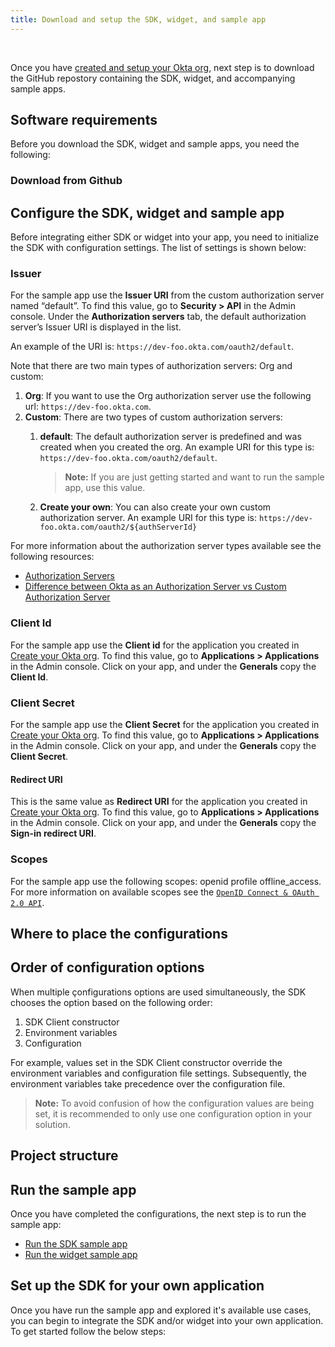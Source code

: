 ```yaml
---
title: Download and setup the SDK, widget, and sample app
---
```

<div class="oie-embedded-sdk">

<ApiLifecycle access="ie" /><br>

<StackSelector class="cleaner-selector"/>

Once you have
[created and setup your Okta org](/docs/guides/oie-embedded-common-org-setup/aspnet/main/),
next step is to download the GitHub repostory containing the SDK, widget, and
accompanying sample apps.

## Software requirements

Before you download the SDK, widget and sample apps, you need the following:

<StackSelector snippet="softwarerequirements" noSelector />

### Download from Github

<StackSelector snippet="githubinstructions" noSelector />

## Configure the SDK, widget and sample app

Before integrating either SDK or widget into your app, you need to initialize the
SDK with configuration settings. The list of settings is shown below:

### Issuer

For the sample app use the **Issuer URI** from the custom authorization server
named “default”.  To find this value, go to **Security > API** in the Admin
console. Under the **Authorization servers** tab, the default authorization
server’s Issuer URI is displayed in the list.

An example of the URI is:  `https://dev-foo.okta.com/oauth2/default`.

Note that there are two main types of authorization servers: Org and custom:

1. **Org**: If you want to use the Org authorization server use the following
   url: `https://dev-foo.okta.com`.
1. **Custom**: There are two types of custom authorization servers:
   1. **default**: The default authorization server is predefined and
      was created when you created the org.  An example URI for this type
      is:  `https://dev-foo.okta.com/oauth2/default`.

      > **Note:** If you are just getting started and want to run the sample app,
        use this value.
   1. **Create your own**: You can also create your own custom authorization
      server.  An example URI for this type is:
      `https://dev-foo.okta.com/oauth2/${authServerId}`

For more information about the authorization server types available see the
following resources:

* [Authorization Servers](/docs/concepts/auth-servers/#available-authorization-server-types)
* [Difference between Okta as an Authorization Server vs Custom Authorization Server](https://support.okta.com/help/s/article/Difference-Between-Okta-as-An-Authorization-Server-vs-Custom-Authorization-Server?language=en_US)

### Client Id

For the sample app use the **Client id** for the application you created in
[Create your Okta org](/docs/guides/oie-embedded-common-org-setup/aspnet/main/).
To find this value, go to **Applications > Applications** in the Admin console.
Click on your app, and under the **Generals** copy the **Client Id**.

### Client Secret

For the sample app use the **Client Secret** for the application you created in
[Create your Okta org](/docs/guides/oie-embedded-common-org-setup/aspnet/main/).
To find this value, go to **Applications > Applications** in the Admin console.
Click on your app, and under the **Generals** copy the **Client Secret**.

#### Redirect URI

<StackSelector snippet="redirecturi" noSelector />

This is the same value as **Redirect URI** for the application you created in
[Create your Okta org](/docs/guides/oie-embedded-common-org-setup/aspnet/main/).
To find this value, go to **Applications > Applications**
in the Admin console. Click on your app, and under the **Generals** copy
the **Sign-in redirect URI**.

### Scopes

For the sample app use the following scopes: openid profile offline_access.
For more information on available scopes see the
[`OpenID Connect & OAuth 2.0 API`](https://developer.okta.com/docs/reference/api/oidc/#scopes).

## Where to place the configurations

<StackSelector snippet="configlocations" noSelector />

## Order of configuration options
When multiple çonfigurations options are used simultaneously, the SDK chooses
the option based on the following order:

1. SDK Client constructor
1. Environment variables
1. Configuration

For example, values set in the SDK Client constructor override the
environment variables and configuration file settings. Subsequently,
the environment variables take precedence over the configuration file.

> **Note:** To avoid confusion of how the configuration values are being
set, it is recommended to only use one configuration option in your solution.

## Project structure

<StackSelector snippet="projectstructure" noSelector />

## Run the sample app

Once you have completed the configurations, the next step is to run the sample app:

* [Run the SDK sample app](/docs/guides/oie-embedded-sdk-run-sample/aspnet/main/)
* [Run the widget sample app](/docs/guides/oie-embedded-widget-run-sample/aspnet/main/)

## Set up the SDK for your own application

Once you have run the sample app and explored it's available use cases, you can begin
to integrate the SDK and/or widget into your own application.  To get started follow
the below steps:

<StackSelector snippet="sdkforyourapp" noSelector />

</div>
